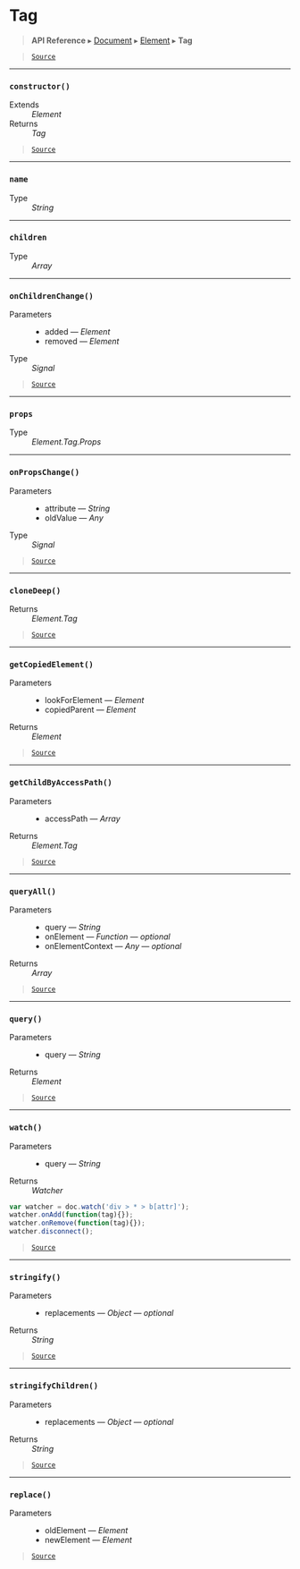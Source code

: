 # Tag

> **API Reference** ▸ [Document](/api/document.md) ▸ [Element](/api/document-element.md) ▸ **Tag**

<!-- toc -->

> [`Source`](https:/github.com/Neft-io/neft/blob/3dc9f5366bf00b190122a2aec6eec7c6b4593c4f/src/document/element/element/tag.litcoffee)


* * * 

### `constructor()`

<dl><dt>Extends</dt><dd><i>Element</i></dd><dt>Returns</dt><dd><i>Tag</i></dd></dl>


> [`Source`](https:/github.com/Neft-io/neft/blob/3dc9f5366bf00b190122a2aec6eec7c6b4593c4f/src/document/element/element/tag.litcoffee#tag-tagconstructor--element)


* * * 

### `name`

<dl><dt>Type</dt><dd><i>String</i></dd></dl>


* * * 

### `children`

<dl><dt>Type</dt><dd><i>Array</i></dd></dl>


* * * 

### `onChildrenChange()`

<dl><dt>Parameters</dt><dd><ul><li>added — <i>Element</i></li><li>removed — <i>Element</i></li></ul></dd><dt>Type</dt><dd><i>Signal</i></dd></dl>


> [`Source`](https:/github.com/Neft-io/neft/blob/3dc9f5366bf00b190122a2aec6eec7c6b4593c4f/src/document/element/element/tag.litcoffee#signal-tagonchildrenchangeelement-added-element-removed)


* * * 

### `props`

<dl><dt>Type</dt><dd><i>Element.Tag.Props</i></dd></dl>


* * * 

### `onPropsChange()`

<dl><dt>Parameters</dt><dd><ul><li>attribute — <i>String</i></li><li>oldValue — <i>Any</i></li></ul></dd><dt>Type</dt><dd><i>Signal</i></dd></dl>


> [`Source`](https:/github.com/Neft-io/neft/blob/3dc9f5366bf00b190122a2aec6eec7c6b4593c4f/src/document/element/element/tag.litcoffee#signal-tagonpropschangestring-attribute-any-oldvalue)


* * * 

### `cloneDeep()`

<dl><dt>Returns</dt><dd><i>Element.Tag</i></dd></dl>


> [`Source`](https:/github.com/Neft-io/neft/blob/3dc9f5366bf00b190122a2aec6eec7c6b4593c4f/src/document/element/element/tag.litcoffee#elementtag-tagclonedeep)


* * * 

### `getCopiedElement()`

<dl><dt>Parameters</dt><dd><ul><li>lookForElement — <i>Element</i></li><li>copiedParent — <i>Element</i></li></ul></dd><dt>Returns</dt><dd><i>Element</i></dd></dl>


> [`Source`](https:/github.com/Neft-io/neft/blob/3dc9f5366bf00b190122a2aec6eec7c6b4593c4f/src/document/element/element/tag.litcoffee#element-taggetcopiedelementelement-lookforelement-element-copiedparent)


* * * 

### `getChildByAccessPath()`

<dl><dt>Parameters</dt><dd><ul><li>accessPath — <i>Array</i></li></ul></dd><dt>Returns</dt><dd><i>Element.Tag</i></dd></dl>


> [`Source`](https:/github.com/Neft-io/neft/blob/3dc9f5366bf00b190122a2aec6eec7c6b4593c4f/src/document/element/element/tag.litcoffee#elementtag-taggetchildbyaccesspatharray-accesspath)


* * * 

### `queryAll()`

<dl><dt>Parameters</dt><dd><ul><li>query — <i>String</i></li><li>onElement — <i>Function</i> — <i>optional</i></li><li>onElementContext — <i>Any</i> — <i>optional</i></li></ul></dd><dt>Returns</dt><dd><i>Array</i></dd></dl>


> [`Source`](https:/github.com/Neft-io/neft/blob/3dc9f5366bf00b190122a2aec6eec7c6b4593c4f/src/document/element/element/tag.litcoffee#array-tagqueryallstring-query-function-onelement-any-onelementcontext)


* * * 

### `query()`

<dl><dt>Parameters</dt><dd><ul><li>query — <i>String</i></li></ul></dd><dt>Returns</dt><dd><i>Element</i></dd></dl>


> [`Source`](https:/github.com/Neft-io/neft/blob/3dc9f5366bf00b190122a2aec6eec7c6b4593c4f/src/document/element/element/tag.litcoffee#element-tagquerystring-query)


* * * 

### `watch()`

<dl><dt>Parameters</dt><dd><ul><li>query — <i>String</i></li></ul></dd><dt>Returns</dt><dd><i>Watcher</i></dd></dl>

```javascript
var watcher = doc.watch('div > * > b[attr]');
watcher.onAdd(function(tag){});
watcher.onRemove(function(tag){});
watcher.disconnect();
```


> [`Source`](https:/github.com/Neft-io/neft/blob/3dc9f5366bf00b190122a2aec6eec7c6b4593c4f/src/document/element/element/tag.litcoffee#watcher-tagwatchstring-query)


* * * 

### `stringify()`

<dl><dt>Parameters</dt><dd><ul><li>replacements — <i>Object</i> — <i>optional</i></li></ul></dd><dt>Returns</dt><dd><i>String</i></dd></dl>


> [`Source`](https:/github.com/Neft-io/neft/blob/3dc9f5366bf00b190122a2aec6eec7c6b4593c4f/src/document/element/element/tag.litcoffee#string-tagstringifyobject-replacements)


* * * 

### `stringifyChildren()`

<dl><dt>Parameters</dt><dd><ul><li>replacements — <i>Object</i> — <i>optional</i></li></ul></dd><dt>Returns</dt><dd><i>String</i></dd></dl>


> [`Source`](https:/github.com/Neft-io/neft/blob/3dc9f5366bf00b190122a2aec6eec7c6b4593c4f/src/document/element/element/tag.litcoffee#string-tagstringifychildrenobject-replacements)


* * * 

### `replace()`

<dl><dt>Parameters</dt><dd><ul><li>oldElement — <i>Element</i></li><li>newElement — <i>Element</i></li></ul></dd></dl>


> [`Source`](https:/github.com/Neft-io/neft/blob/3dc9f5366bf00b190122a2aec6eec7c6b4593c4f/src/document/element/element/tag.litcoffee#tagreplaceelement-oldelement-element-newelement)

